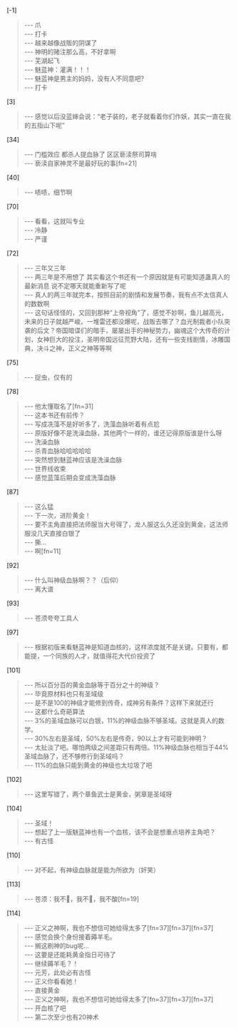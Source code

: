 
[-1] 
>--- 爪<br>
>--- 打卡<br>
>--- 越来越像战贩的阴谋了<br>
>--- 神明的赌注那么高，不好拿啊<br>
>--- 芜湖起飞<br>
>--- 魅蓝神：灌满！！！<br>
>--- 魅蓝神是男主的妈妈，没有人不同意吧?<br>
>--- 打卡<br>

[3] 
>--- 感觉以后没蓝婶会说：“老子装的，老子就看着你们作妖，其实一直在我的五指山下呢”<br>

[34] 
>--- 门槛效应 都杀人提血脉了 区区亵渎祭司算啥<br>
>--- 亵渎自家神灵不是最好玩的事[fn=21]<br>

[40] 
>--- 啧啧，细节啊<br>

[70] 
>--- 看看，这就叫专业<br>
>--- 冷静<br>
>--- 严谨<br>

[72] 
>--- 三年又三年<br>
>--- 两三年是不用想了 其实看这个书还有一个原因就是有可能知道蛊真人的最新消息 说不定哪天就能重新写了呢<br>
>--- 真人的两三年就完本，按照目前的剧情和发展节奏，我有点不太信真人的数数啊<br>
>--- 这句话怪怪的，又回到那种“上帝视角”了，感觉不妙啊，鱼儿越高光，未来的日子就越严峻。一堆雷还都没爆呢，战贩去哪了？血光制裁者小队突袭的后文？帝国暗谍们的暗手，屡屡出手的神秘势力，幽魂这个大传奇的计划，女神巨大的投注，圣明帝国远征荒野大陆，还有一些支线剧情，冰雕国典，决斗之神，正义之神等等啊<br>

[75] 
>--- 捉虫，仅有的<br>

[78] 
>--- 他太懂取名了[fn=31]<br>
>--- 这本书还有前传？<br>
>--- 写成冼藻不是好听多了，洗藻血脉听着有点尬<br>
>--- 原版好像不是洗澡血脉，其他两个一样的，谁还记得原版谁是什么呀<br>
>--- 洗澡血脉<br>
>--- 杀青血脉哈哈哈哈哈<br>
>--- 突然想到魅蓝神应该是洗澡血脉<br>
>--- 世界线收束<br>
>--- 感觉蓝藻后期会变成洗藻血脉<br>

[87] 
>--- 这么猛<br>
>--- 下一次，进阶黄金！<br>
>--- 要不主角直接把法师服当大号得了，龙人服这么久还没到黄金，这法师服没几天直接白银了<br>
>--- 撕…<br>
>--- 啊[fn=11]<br>

[92] 
>--- 什么叫神级血脉啊？？（后仰）<br>
>--- 离大谱<br>

[93] 
>--- 苍须夸夸工具人<br>

[97] 
>--- 根据初版来看魅蓝神是知道血核的，这样浓度就不是关键。只要有，都能提，一个同族的人才，就值得花大代价投资了<br>

[101] 
>--- 所以百分百的黄金血脉等于百分之十的神级？<br>
>--- 毕竟原材料也只有圣域级<br>
>--- 是不是100的神级才能修到传奇，成神另有条件？这样下来就还行<br>
>--- 这都什么奇葩算法<br>
>--- 3%的圣域血脉可以白银，11%的神级血脉不够圣域。这就是真人的数学。<br>
>--- 30%左右是圣域，50%左右是传奇，90以上才有可能到神明？<br>
>--- 太扯淡了吧。哪怕两级之间差距只有两倍。11%神级血脉也相当于44%圣域血脉了，还不够修行到圣域吗？<br>
>--- 11%的血脉只能到黄金的神级也太垃圾了吧<br>

[102] 
>--- 这里写错了，两个章鱼武士是黄金，粥章是圣域呀<br>

[104] 
>--- 圣域！<br>
>--- 想起了上一版魅蓝神也有一个血核，该不会是想重点培养主角吧？<br>
>--- 有古怪<br>

[110] 
>--- 对不起，有神级血脉就是能为所欲为（奸笑）<br>

[113] 
>--- 苍须：我不🍋，我不🍋，我不酸[fn=19]<br>

[114] 
>--- 正义之神啊，我也不想信可她给得太多了[fn=37][fn=37][fn=37]<br>
>--- 感觉会换个身份接着薅羊毛。<br>
>--- 搁这刷神的bug呢…<br>
>--- 这要是还能耗黄金指日可待了<br>
>--- 继续薅羊毛？！<br>
>--- 元芳，此处必有古怪<br>
>--- 正义你看看她！<br>
>--- 直接黄金<br>
>--- 正义之神啊，我也不想信可她给得太多了[fn=37][fn=37][fn=37]<br>
>--- 开血核了吧<br>
>--- 第二次至少也有20神术<br>
